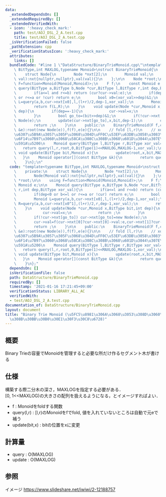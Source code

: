```yaml
---
data:
  _extendedDependsOn: []
  _extendedRequiredBy: []
  _extendedVerifiedWith:
  - icon: ':heavy_check_mark:'
    path: test/AOJ_DSL_2_A.test.cpp
    title: test/AOJ_DSL_2_A.test.cpp
  _isVerificationFailed: false
  _pathExtension: cpp
  _verificationStatusIcon: ':heavy_check_mark:'
  attributes:
    links: []
  bundledCode: "#line 1 \"DataStructure/BinaryTrieMonoid.cpp\"\ntemplate<typename\
    \ BitType,int MAXLOG,typename Monoid>\nstruct BinaryTrieMonoid{\n    private:\n\
    \    struct Node{\n        Node *nxt[2];\n        Monoid val;\n        Node(Monoid\
    \ val):nxt{nullptr,nullptr},val(val){}\n    };\n\n    Node *root;\n\n    using\
    \ F=function<Monoid(Monoid,Monoid)>;\n    F f;\n    const Monoid e;\n\n    Monoid\
    \ query(BitType a,BitType b,Node *cur,BitType l,BitType r,int dep,BitType xor_val){\n\
    \        if(a<=l and r<=b) return (cur?cur->val:e);\n        if(dep<0 or b<=l\
    \ or r<=a or !cur) return e;\n        bool x0=(xor_val>>dep)&1;\n        Monoid\
    \ L=query(a,b,cur->nxt[x0],l,(l+r)/2,dep-1,xor_val);\n        Monoid R=query(a,b,cur->nxt[x0^1],(l+r)/2,r,dep-1,xor_val);\n\
    \        return f(L,R);\n    }\n    void update(Node *cur,Monoid x,BitType bit,int\
    \ dep){\n        if(dep==-1){\n            cur->val=x;\n            return ;\n\
    \        }\n        bool go_to=(bit>>dep)&1;\n        if(!cur->nxt[go_to]) cur->nxt[go_to]=new\
    \ Node(e);\n        update(cur->nxt[go_to],x,bit,dep-1);\n        cur->val=f(cur->nxt[0]?cur->nxt[0]->val:e,cur->nxt[1]?cur->nxt[1]->val:e);\n\
    \        return ;\n    }\n\n    public:\n    BinaryTrieMonoid(F f,const Monoid\
    \ &e):root(new Node(e)),f(f),e(e){}\n\n    // fold [l,r)\n    // xor_val\u3092\
    \u6307\u5B9A\u3057\u305F\u3068\u304D\uFF0C\u53EF\u63DB\u3058\u3083\u306A\u3044\
    \u6F14\u7B97\u3060\u3068\u58CA\u308C\u308B\u3068\u601D\u3044\u307E\u3059\uFF0E\
    \u591A\u5206\n    Monoid query(BitType l,BitType r,BitType xor_val=0){\n     \
    \   return query(l,r,root,0,BitType(1)<<MAXLOG,MAXLOG-1,xor_val);\n    }\n   \
    \ void update(BitType bit,Monoid x){\n        update(root,x,bit,MAXLOG-1);\n \
    \   }\n    Monoid operator[](const BitType &k){\n        return query(k,k+1);\n\
    \    }\n};\n"
  code: "template<typename BitType,int MAXLOG,typename Monoid>\nstruct BinaryTrieMonoid{\n\
    \    private:\n    struct Node{\n        Node *nxt[2];\n        Monoid val;\n\
    \        Node(Monoid val):nxt{nullptr,nullptr},val(val){}\n    };\n\n    Node\
    \ *root;\n\n    using F=function<Monoid(Monoid,Monoid)>;\n    F f;\n    const\
    \ Monoid e;\n\n    Monoid query(BitType a,BitType b,Node *cur,BitType l,BitType\
    \ r,int dep,BitType xor_val){\n        if(a<=l and r<=b) return (cur?cur->val:e);\n\
    \        if(dep<0 or b<=l or r<=a or !cur) return e;\n        bool x0=(xor_val>>dep)&1;\n\
    \        Monoid L=query(a,b,cur->nxt[x0],l,(l+r)/2,dep-1,xor_val);\n        Monoid\
    \ R=query(a,b,cur->nxt[x0^1],(l+r)/2,r,dep-1,xor_val);\n        return f(L,R);\n\
    \    }\n    void update(Node *cur,Monoid x,BitType bit,int dep){\n        if(dep==-1){\n\
    \            cur->val=x;\n            return ;\n        }\n        bool go_to=(bit>>dep)&1;\n\
    \        if(!cur->nxt[go_to]) cur->nxt[go_to]=new Node(e);\n        update(cur->nxt[go_to],x,bit,dep-1);\n\
    \        cur->val=f(cur->nxt[0]?cur->nxt[0]->val:e,cur->nxt[1]?cur->nxt[1]->val:e);\n\
    \        return ;\n    }\n\n    public:\n    BinaryTrieMonoid(F f,const Monoid\
    \ &e):root(new Node(e)),f(f),e(e){}\n\n    // fold [l,r)\n    // xor_val\u3092\
    \u6307\u5B9A\u3057\u305F\u3068\u304D\uFF0C\u53EF\u63DB\u3058\u3083\u306A\u3044\
    \u6F14\u7B97\u3060\u3068\u58CA\u308C\u308B\u3068\u601D\u3044\u307E\u3059\uFF0E\
    \u591A\u5206\n    Monoid query(BitType l,BitType r,BitType xor_val=0){\n     \
    \   return query(l,r,root,0,BitType(1)<<MAXLOG,MAXLOG-1,xor_val);\n    }\n   \
    \ void update(BitType bit,Monoid x){\n        update(root,x,bit,MAXLOG-1);\n \
    \   }\n    Monoid operator[](const BitType &k){\n        return query(k,k+1);\n\
    \    }\n};"
  dependsOn: []
  isVerificationFile: false
  path: DataStructure/BinaryTrieMonoid.cpp
  requiredBy: []
  timestamp: '2021-01-16 17:21:45+09:00'
  verificationStatus: LIBRARY_ALL_AC
  verifiedWith:
  - test/AOJ_DSL_2_A.test.cpp
documentation_of: DataStructure/BinaryTrieMonoid.cpp
layout: document
title: "Binary Trie Monoid (\u5FC5\u8981\u306A\u3068\u3053\u308D\u3060\u3051\u4F5C\
  \u308B\u30BB\u30B0\u30E1\u30F3\u30C8\u6728)"
---
```


## 概要  
Binary Trieの容量でMonoidを管理すると必要な所だけ作るセグメント木が書ける   


## 仕様  
構築する際二分木の深さ，MAXLOGを指定する必要がある．  
[0, 1<<MAXLOG)の大きさの配列を扱えるようになる，とイメージすればよい．  

- f : Monoidをfoldする関数  
- query(l,r) : [l,r)のMonoidをfでfold, 値を入れていないところは自動で元eで補う  
- update(bit,x) : bitの位置をxに変更  


## 計算量  
- query : O(MAXLOG)  
- update : O(MAXLOG)  


## 参照  
イメージ https://www.slideshare.net/iwiwi/2-12188757

